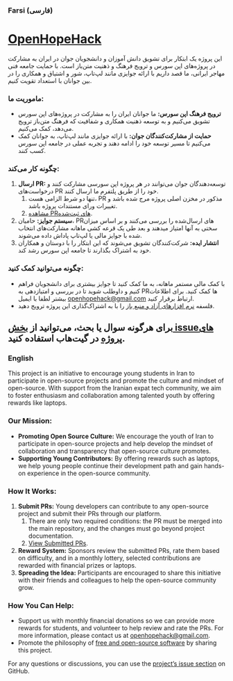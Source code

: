 ### Farsi (فارسی)

# [OpenHopeHack](https://openhopehack.com/)

این پروژه یک ابتکار برای تشویق دانش آموزان و دانشجویان جوان در ایران به مشارکت در پروژه‌های اپن سورس و ترویج فرهنگ و ذهنیت متن‌باز است. با حمایت جامعه فنی مهاجر ایرانی، ما قصد داریم با ارائه جوایزی مانند لپ‌تاپ، شور و اشتیاق و همکاری را در بین جوانان با استعداد تقویت کنیم.
### ماموریت ما:

- **ترویج فرهنگ اپن سورس:** ما جوانان ایران را به مشارکت در پروژه‌های اپن سورس تشویق می‌کنیم و به توسعه ذهنیت همکاری و شفافیت که فرهنگ متن‌باز ترویج می‌دهد، کمک می‌کنیم.
- **حمایت از مشارکت‌کنندگان جوان:** با ارائه جوایزی مانند لپ‌تاپ، به جوانان کمک می‌کنیم تا مسیر توسعه خود را ادامه دهند و تجربه عملی در جامعه اپن سورس کسب کنند.

### چگونه کار می‌کند:

1. **ارسال PR:** توسعه‌دهندگان جوان می‌توانند در هر پروژه اپن سورسی مشارکت کنند و درخواست‌های PR خود را از طریق پلتفرم ما ارسال کنند.
	1. تنها دو شرط الزامی هست، PR مذکور در مخزن اصلی پروژه مرج شده باشد و تغییرات ورای مستندات پروژه باشد.
	2. [مشاهده PRهای ثبت‌شده](https://docs.google.com/spreadsheets/d/1TeWnmfktQbqBIIeNk9lkv5vdzD0Innt9LI37Xg0pAMI).
3. **سیستم جوایز:** حامیان، PRهای ارسال‌شده را بررسی می‌کنند و بر اساس میزان سختی به آنها امتیاز میدهند و بعد طی یک قرعه کشی ماهانه مشارکت‌های انتخاب شده با جوایز مالی یا لپ‌تاپ پاداش داده می‌شوند.
4. **انتشار ایده:** شرکت‌کنندگان تشویق می‌شوند که این ابتکار را با دوستان و همکاران خود به اشتراک بگذارند تا جامعه اپن سورس رشد کند.

### چگونه می‌توانید کمک کنید:

- با کمک مالی مستمر ماهانه، به ما کمک کنید تا جوایز بیشتری برای دانشجویان فراهم کنیم و  داوطلب شوید تا در بررسی و امتیازدهی به PRها کمک کنید. برای اطلاعات بیشتر لطفا با ایمیل openhopehack@gmail.com ارتباط برقرار کنید.
- فلسفه [نرم افزارهای آزاد و منبع باز](https://fa.wikipedia.org/wiki/%D9%85%D8%AA%D9%86%E2%80%8C%D8%A8%D8%A7%D8%B2) را با به اشتراک‌گذاری این پروژه ترویج دهید.


برای هرگونه سوال یا بحث، می‌توانید از [بخش issueهای پروژه](https://github.com/pesarkhobeee/openHopeHack/issues) در گیت‌هاب استفاده کنید.
---

### English

This project is an initiative to encourage young students in Iran to participate in open-source projects and promote the culture and mindset of open-source. With support from the Iranian expat tech community, we aim to foster enthusiasm and collaboration among talented youth by offering rewards like laptops.

### Our Mission:

- **Promoting Open Source Culture:** We encourage the youth of Iran to participate in open-source projects and help develop the mindset of collaboration and transparency that open-source culture promotes.
- **Supporting Young Contributors:** By offering rewards such as laptops, we help young people continue their development path and gain hands-on experience in the open-source community.

### How It Works:

1. **Submit PRs:** Young developers can contribute to any open-source project and submit their PRs through our platform.
   1. There are only two required conditions: the PR must be merged into the main repository, and the changes must go beyond project documentation.
   2. [View Submitted PRs](https://docs.google.com/spreadsheets/d/1TeWnmfktQbqBIIeNk9lkv5vdzD0Innt9LI37Xg0pAMI).
3. **Reward System:** Sponsors review the submitted PRs, rate them based on difficulty, and in a monthly lottery, selected contributions are rewarded with financial prizes or laptops.
4. **Spreading the Idea:** Participants are encouraged to share this initiative with their friends and colleagues to help the open-source community grow.

### How You Can Help:

- Support us with monthly financial donations so we can provide more rewards for students, and volunteer to help review and rate the PRs. For more information, please contact us at openhopehack@gmail.com.
- Promote the philosophy of [free and open-source software](https://fa.wikipedia.org/wiki/%D9%85%D8%AA%D9%86%E2%80%8C%D8%A8%D8%A7%D8%B2) by sharing this project.

For any questions or discussions, you can use the [project’s issue section](https://github.com/pesarkhobeee/openHopeHack/issues) on GitHub.
